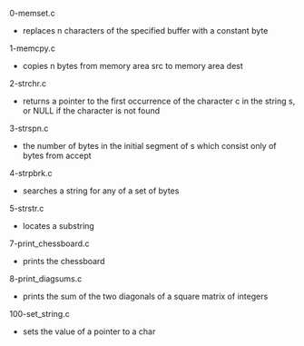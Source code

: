 0-memset.c
* replaces n characters of the specified buffer with a constant byte

1-memcpy.c
* copies n bytes from memory area src to memory area dest

2-strchr.c
* returns a pointer to the first occurrence of the character c in the string s, or NULL if the character is not found

3-strspn.c
*  the number of bytes in the initial segment of s which consist only of bytes from accept

4-strpbrk.c
* searches a string for any of a set of bytes

5-strstr.c
* locates a substring

7-print_chessboard.c
* prints the chessboard

8-print_diagsums.c
*  prints the sum of the two diagonals of a square matrix of integers

100-set_string.c
*  sets the value of a pointer to a char


